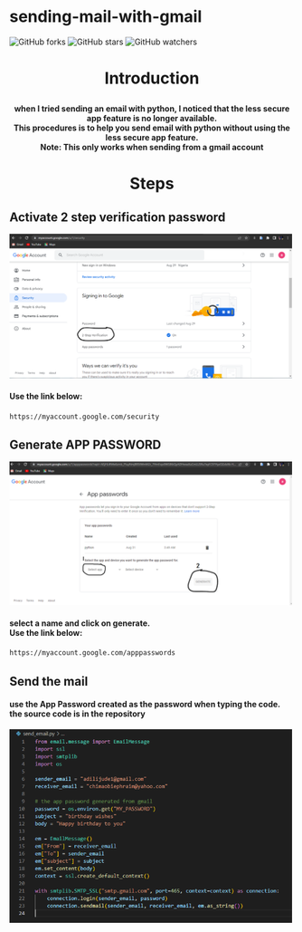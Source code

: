 # sending-mail-with-gmail

![GitHub forks](https://img.shields.io/github/forks/Darrkzero/sending-mail-with-python.svg?style=social&label=Fork&maxAge=2592000)
![GitHub stars](https://img.shields.io/github/stars/Darrkzero/sending-mail-with-python.svg?style=social&label=Star&maxAge=2592000)
![GitHub watchers](https://img.shields.io/github/watchers/Darrkzero/sending-mail-with-python.svg?style=social&label=Watch&maxAge=2592000)

# <p align="center">Introduction</p>
<h4 align="center">when I tried sending an email with python, I noticed that the less secure app feature is no longer available.<br>This procedures is to help you send email with python without using the less secure app feature.<br>
Note: This only works when sending from a gmail account</h4>

# <p align="center">Steps</p>

## Activate 2 step verification password

<p width="100%">
<img src="/images/picture2.png" width="500">
</p>
<h4>Use the link below:</h4>

```sh
https://myaccount.google.com/security
```


## Generate APP PASSWORD

<p width="100%">
<img src="/images/picture5.png" width="500">
</p>
<h4>
  select a name and click on generate.<br>
  Use the link below:</h4>

```sh
https://myaccount.google.com/apppasswords
```

## Send the mail

<h4> use the App Password created as the password when typing the code.<br>
the source code is in the repository</h4>
<p width="100%">
<img src="/images/picture4.png" width="500">
</p>



